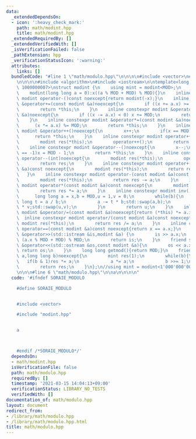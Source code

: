 ```yaml
---
data:
  _extendedDependsOn:
  - icon: ':heavy_check_mark:'
    path: math/modint.hpp
    title: math/modint.hpp
  _extendedRequiredBy: []
  _extendedVerifiedWith: []
  _isVerificationFailed: false
  _pathExtension: hpp
  _verificationStatusIcon: ':warning:'
  attributes:
    links: []
  bundledCode: "#line 1 \"math/modulo.hpp\"\n\n\n\n#include <vector>\n#line 1 \"math/modint.hpp\"\
    \n\n\n\n#include <algorithm>\n#include <iostream>\n\ntemplate<long long MOD =\
    \ 1000000007>\nstruct modint {\n    using mint = modint<MOD>;\n    long long x;\n\
    \    modint(long long a = 0):x((a % MOD + MOD) % MOD){}\n    inline constexpr\
    \ modint operator-()const noexcept{return modint(-x);}\n    inline constexpr modint\
    \ &operator+=(const modint &a)noexcept{\n        if ((x += a.x) >= MOD) x -= MOD;\n\
    \        return *this;\n    }\n    inline constexpr modint &operator-=(const modint\
    \ &a)noexcept{\n        if ((x -= a.x) < 0) x += MOD;\n        return *this;\n\
    \    }\n    inline constexpr modint &operator*=(const modint &a)noexcept{\n  \
    \      (x *= a.x) %= MOD;\n        return *this;\n    }\n    inline constexpr\
    \ modint &operator++()noexcept{\n        x++;\n        if(x == MOD)x = 0;\n  \
    \      return *this;\n    }\n    inline constexpr modint operator++(int)noexcept{\n\
    \        modint res(*this);\n        operator++();\n        return res;\n    }\n\
    \    inline constexpr modint &operator--()noexcept{\n        x--;\n        if(x\
    \ == -1)x = MOD - 1;\n        return *this;\n    }\n    inline constexpr modint\
    \ operator--(int)noexcept{\n        modint res(*this);\n        operator--();\n\
    \        return res;\n    }\n    inline constexpr modint operator+(const modint\
    \ &a)const noexcept{\n        modint res(*this);\n        return res += a;\n \
    \   }\n    inline constexpr modint operator-(const modint &a)const noexcept{\n\
    \        modint res(*this);\n        return res -= a;\n    }\n    inline constexpr\
    \ modint operator*(const modint &a)const noexcept{\n        modint res(*this);\n\
    \        return res *= a;\n    }\n    inline constexpr modint inv()const{\n  \
    \      long long a = x,b = MOD,u = 1,v = 0;\n        while(b){\n            long\
    \ long t = a / b;\n            a -= t * b;std::swap(a,b);\n            u -= t\
    \ * v;std::swap(u,v);\n        }\n        return u;\n    }\n    inline constexpr\
    \ modint &operator/=(const modint &a)noexcept{return (*this) *= a.inv();}\n  \
    \  inline constexpr modint operator/(const modint &a)const noexcept{\n       \
    \ modint res(*this);\n        return res /= a;\n    }\n    inline constexpr bool\
    \ operator==(const modint &a)const noexcept{return x == a.x;}\n    friend std::istream\
    \ &operator>>(std::istream &is,modint &a) {\n        is >> a.x;\n        a.x =\
    \ (a.x % MOD + MOD) % MOD;\n        return is;\n    }\n    friend std::ostream\
    \ &operator<<(std::ostream &os,const modint &a){\n        os << a.x;\n       \
    \ return os;\n    }\n    long long getmod(){return MOD;}\n    friend mint modpow(mint\
    \ a,long long b)noexcept{\n        mint res(1);\n        while(b){\n         \
    \   if(b & 1)res *= a;\n            a *= a;\n            b >>= 1;\n        }\n\
    \        return res;\n    }\n};\n//using mint = modint<1'000'000'007>::mint;\n\
    \n\n\n#line 6 \"math/modulo.hpp\"\n\na\n\n\n\n"
  code: '#ifndef SORAIE_MODULO

    #define SORAIE_MODULO


    #include <vector>

    #include "modint.hpp"


    a



    #endif /*SORAIE_MODULO*/'
  dependsOn:
  - math/modint.hpp
  isVerificationFile: false
  path: math/modulo.hpp
  requiredBy: []
  timestamp: '2021-03-15 14:04:13+09:00'
  verificationStatus: LIBRARY_NO_TESTS
  verifiedWith: []
documentation_of: math/modulo.hpp
layout: document
redirect_from:
- /library/math/modulo.hpp
- /library/math/modulo.hpp.html
title: math/modulo.hpp
---
```

